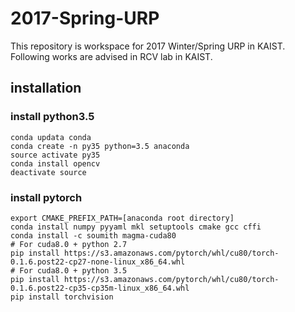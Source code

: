 # 2017-Spring-URP

This repository is workspace for 2017 Winter/Spring URP in KAIST.
Following works are advised in RCV lab in KAIST.

## installation

### install python3.5
```shell
conda updata conda
conda create -n py35 python=3.5 anaconda
source activate py35
conda install opencv
deactivate source
```

### install pytorch
```shell
export CMAKE_PREFIX_PATH=[anaconda root directory]
conda install numpy pyyaml mkl setuptools cmake gcc cffi
conda install -c soumith magma-cuda80
# For cuda8.0 + python 2.7
pip install https://s3.amazonaws.com/pytorch/whl/cu80/torch-0.1.6.post22-cp27-none-linux_x86_64.whl 
# For cuda8.0 + python 3.5
pip install https://s3.amazonaws.com/pytorch/whl/cu80/torch-0.1.6.post22-cp35-cp35m-linux_x86_64.whl
pip install torchvision
```

